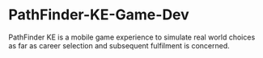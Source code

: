 # PathFinder-KE-Game-Dev
PathFinder KE is a mobile game experience to simulate real world choices as far as career selection and subsequent fulfilment is concerned.
